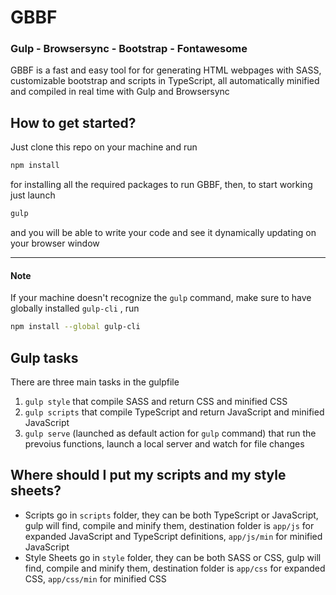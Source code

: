 # GBBF
### Gulp - Browsersync - Bootstrap - Fontawesome

GBBF is a fast and easy tool for for generating HTML webpages with SASS, customizable bootstrap and scripts in TypeScript, all automatically minified and compiled in real time with Gulp and Browsersync

## How to get started?

Just clone this repo on your machine and run

```bash
npm install
```
for installing all the required packages to run GBBF, then, to start working just launch

```bash
gulp
```

and you will be able to write your code and see it dynamically updating on your browser window

---

#### Note

If your machine doesn't recognize the `gulp` command, make sure to have globally installed `gulp-cli` , run

```bash
npm install --global gulp-cli
```

## Gulp tasks

There are three main tasks in the gulpfile

1. `gulp style` that compile SASS and return CSS and minified CSS
2. `gulp scripts` that compile TypeScript and return JavaScript and minified JavaScript
3. `gulp serve` (launched as default action for `gulp` command) that run the prevoius functions, launch a local server and watch for file changes

## Where should I put my scripts and my style sheets?

* Scripts go in `scripts` folder, they can be both TypeScript or JavaScript, gulp will find, compile and minify them, destination folder is `app/js` for expanded JavaScript and TypeScript definitions, `app/js/min` for minified JavaScript
* Style Sheets go in `style` folder, they can be both SASS or CSS, gulp will find, compile and minify them, destination folder is `app/css` for expanded CSS, `app/css/min` for minified CSS
